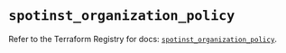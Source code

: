 # `spotinst_organization_policy`

Refer to the Terraform Registry for docs: [`spotinst_organization_policy`](https://registry.terraform.io/providers/spotinst/spotinst/1.205.0/docs/resources/organization_policy).
